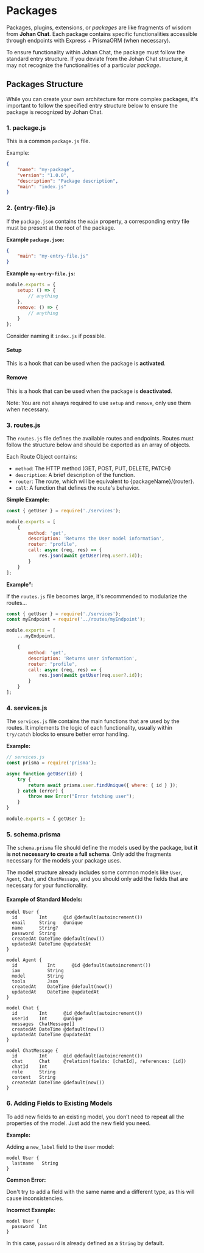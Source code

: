 # Packages

Packages, plugins, extensions, or *packages* are like fragments of wisdom from **Johan Chat**. Each package contains specific functionalities accessible through endpoints with Express + PrismaORM (when necessary).

To ensure functionality within Johan Chat, the package must follow the standard entry structure. If you deviate from the Johan Chat structure, it may not recognize the functionalities of a particular *package*.

## Packages Structure

While you can create your own architecture for more complex packages, it's important to follow the specified entry structure below to ensure the package is recognized by Johan Chat.

### 1. **package.js**
This is a common `package.js` file.

Example:

```json
{
    "name": "my-package",
    "version": "1.0.0",
    "description": "Package description",
    "main": "index.js"
}
```

### 2. **{entry-file}.js**
If the `package.json` contains the `main` property, a corresponding entry file must be present at the root of the package.

**Example `package.json`:**

```json
{
    "main": "my-entry-file.js"
}
```

**Example `my-entry-file.js`:**

```js
module.exports = {
    setup: () => {
        // anything
    },
    remove: () => {
        // anything
    }
};
```

Consider naming it `index.js` if possible.

#### Setup

This is a hook that can be used when the package is **activated**.

#### Remove

This is a hook that can be used when the package is **deactivated**.

Note: You are not always required to use `setup` and `remove`, only use them when necessary.

### 3. **routes.js**

The `routes.js` file defines the available routes and endpoints. Routes must follow the structure below and should be exported as an array of objects.

Each Route Object contains:

- `method`: The HTTP method (GET, POST, PUT, DELETE, PATCH)
- `description`: A brief description of the function.
- `router`: The route, which will be equivalent to {packageName}/{router}.
- `call`: A function that defines the route's behavior.

**Simple Example:**

```js
const { getUser } = require('./services');

module.exports = [
    {
        method: 'get',
        description: 'Returns the User model information',
        router: "profile",
        call: async (req, res) => {
            res.json(await getUser(req.user?.id));
        }
    }
];
```

**Example²:**

If the `routes.js` file becomes large, it's recommended to modularize the routes...

```js
const { getUser } = require('./services');
const myEndpoint = require('../routes/myEndpoint');

module.exports = [
    ...myEndpoint,

    {
        method: 'get',
        description: 'Returns user information',
        router: "profile",
        call: async (req, res) => {
            res.json(await getUser(req.user?.id));
        }
    }
];
```

### 4. **services.js**

The `services.js` file contains the main functions that are used by the routes.
It implements the logic of each functionality, usually within `try/catch` blocks to ensure better error handling.

**Example:**

```js
// services.js
const prisma = require('prisma');

async function getUser(id) {
    try {
        return await prisma.user.findUnique({ where: { id } });
    } catch (error) {
        throw new Error("Error fetching user");
    }
}

module.exports = { getUser };
```

### 5. **schema.prisma**

The `schema.prisma` file should define the models used by the package, but **it is not necessary to create a full schema**. Only add the fragments necessary for the models your package uses.

The model structure already includes some common models like `User`, `Agent`, `Chat`, and `ChatMessage`, and you should only add the fields that are necessary for your functionality.

#### Example of Standard Models:

```prisma
model User {
  id        Int      @id @default(autoincrement())
  email     String   @unique
  name      String?
  password  String
  createdAt DateTime @default(now())
  updatedAt DateTime @updatedAt
}

model Agent {
  id           Int      @id @default(autoincrement())
  iam          String
  model        String
  tools        Json 
  createdAt    DateTime @default(now())
  updatedAt    DateTime @updatedAt
}

model Chat {
  id        Int      @id @default(autoincrement())
  userId    Int      @unique
  messages  ChatMessage[]
  createdAt DateTime @default(now())
  updatedAt DateTime @updatedAt
}

model ChatMessage {
  id        Int      @id @default(autoincrement())
  chat      Chat     @relation(fields: [chatId], references: [id])
  chatId    Int
  role      String
  content   String
  createdAt DateTime @default(now())
}
```

### 6. **Adding Fields to Existing Models**

To add new fields to an existing model, you don’t need to repeat all the properties of the model. Just add the new field you need.

**Example:**

Adding a `new_label` field to the `User` model:

```prisma
model User {
  lastname   String
}
```

**Common Error:**

Don't try to add a field with the same name and a different type, as this will cause inconsistencies.

**Incorrect Example:**

```prisma
model User {
  password  Int
}
```

In this case, `password` is already defined as a `String` by default.
